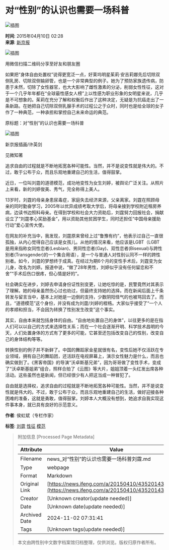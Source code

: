 # 对“性别”的认识也需要一场科普

![插图](https://dolphin.deliver.ifeng.com/c?z=ifeng&la=0&si=2&ci=23&cg=22&c=29&or=232&l=728&bg=728&b=726&u=https://y0.ifengimg.com/34c4a1d78882290c/2012/0528/1x1.gif)

**时间**: 2015年04月10日 02:28  
**来源**: [新京报](http://epaper.bjnews.com.cn/html/2015-04/10/content_570907.htm?div=-1)

![插图](http://h2.ifengimg.com/0f56ee67a4c375c2/2013/1106/indeccode.png)

用微信扫描二维码分享至好友和朋友圈

如果把“身体自由处置权”说得更宽泛一点，好莱坞明星茱莉·安吉莉娜先后切除双侧乳房、切除双侧输卵管，也是一个非常典型的例子。她为了预防家族遗传病，防患于未然，切除了女性器官，也大大影响了雌性激素的分泌，削弱女性性征，这对于一个几乎年年都在“全球最性感女人榜”上以性感为职业形象的女明星来说，几乎是不可想象的。茱莉在充分了解和权衡后作出了这种决定，无疑是为抗癌走出了一条新路。在她把自己切除双侧乳腺手术的过程公之于众时，同时也是给全球的女子作了一种典范，一种承担和掌控自己未来命运的典范。

原标题：对“性别”的认识也需要一场科普

![插图](http://y3.ifengimg.com/cmpp/2015/04/10/02/e59d19b7-7a39-45ed-8c00-418e162741b2_size66_w400_h570.jpg)

新京报插画/许英剑

见微知著

追求自由的过程就是不断地拓宽各种可能性。当然，并不是说变性就是伟大的。不过，敢于公布于众，而且乐观地重建自己的生活，值得鼓掌。

近日，一位叫刘霆的道德模范，成功地变性为女生刘婷，被舆论广泛关注。从照片上来看，新的刘婷俊美、秀气，完全称得上美人。

13岁时，刘霆的母亲身患尿毒症，家庭失去经济来源，父亲离家。刘霆在照顾母亲的同时勤奋学习，2005年以优异成绩考取大学后，将母亲接到学校附近租房养病，边读书边照料母亲。在得到学校和社会大力资助后，刘霆努力回报社会，捐献设立了“刘霆孝心奖励基金”，用以资助其他贫困学生，同时还担任“中国母亲援助行动”爱心宣传大使。

在网友的补充当中，我发现，刘霆原来曾经上过“鲁豫有约”，他表示过自己一直很孤独，从内心觉得自己应该是女孩儿。从他的情况来看，他应该是LGBT（LGBT是用来指称女同性恋者(Lesbian)、男同性恋者(Gay)、双性恋者(Bisexual)与跨性别者(Transgender)的一个集合用语），是一个与普通人对性别认同不一样的跨性别者。如今，刘霆的梦想终于成真。在经过为期6个月的变性手术后，刘霆变为女儿身，改名为刘婷。报道中说，“做了28年男性，刘婷似乎没有任何留恋和不舍”“手术后伤口很疼，但心情是好的”。

社会确实在进步，刘婷去申请身份证性别变更，让她吃惊的是，民警竟然对其表示了理解。她的母亲虽然伤心过也劝过，但最终支持她的选择。而在新闻后面上千条转发与留言当中，基本上对她是一边倒的支持，少数阴阳怪气的也被骂回去了。而且，“道德模范”这个身份，并没有成为刘霆/刘婷的桎梏。大家似乎接受了“一个人的孝顺和担当，不会因为转换了性别发生改变”这个事实。

其实，自由本来就包括身体的自由。“自由地处置自己的身体”，以往更多的是在指人们可以以自己的方式来选择性关系；而在一个社会逐渐开明、科学技术昌明的今天，人们处置身体的方式有了更多的可能，它甚至还包括改变自己的性别，改变自己的身体结构等等。

转换性别的例子并不新鲜了。中国的舞蹈家金星就很有名，变性后她不仅活跃在专业领域，拥有自己的舞蹈团，还活跃在电视屏幕上，演示女性魅力是什么，而且也确实做到了。《黑客帝国》的导演“沃卓斯基兄弟”，因为哥哥做了变性手术，变成了“沃卓斯基姐弟”组合，照样合拍了《云图》等大片，姐姐顶着一头红发出席各种活动。这些虽然也是新闻，但已经很少有人把这当成一种冒犯了。

自由就是选择权，追求自由的过程就是不断地拓宽各种可能性。当然，并不是说变性就是伟大的。不过，敢于公布于众，而且乐观地重建自己的生活，做好迎接各种困难的准备，这就是勇敢，值得鼓掌。刘婷本人大概没有想到，她追求自我实现这件事本身，就已具有良好的示范意义。

**作者**: 侯虹斌（专栏作家）

**标签**: [刘霆](http://search.ifeng.com/sofeng/search.action?c=1&q=%E5%88%98%E9%9C%86) [性征](http://search.ifeng.com/sofeng/search.action?c=1&q=%E6%80%A7%E5%BE%81) [模范](http://search.ifeng.com/sofeng/search.action?c=1&q=%E6%A8%A1%E8%8C%83)

> 附加信息 [Processed Page Metadata]
>
> | Attribute       | Value                                  |
> |-----------------|----------------------------------------|
> | Filename        | news_对“性别”的认识也需要一场科普刘霆.md                             |
> | Type            | webpage                                 |
> | Format          | Markdown                               |
> | Original Link   | [https://news.ifeng.com/a/20150410/43520143_0.shtml](https://news.ifeng.com/a/20150410/43520143_0.shtml)                       |
> | Creator         | [Unknown creator(update needed)]                              |
> | Date            | [Unknown date(update needed)]                                 |
> | Archived Date   | 2024-11-02 07:31:41                             |
> | Tags            | [Unknown tags(update needed)]                                 |
>
> 本文由跨性别中文数字档案馆归档整理，仅供浏览。版权归原作者所有。
>
